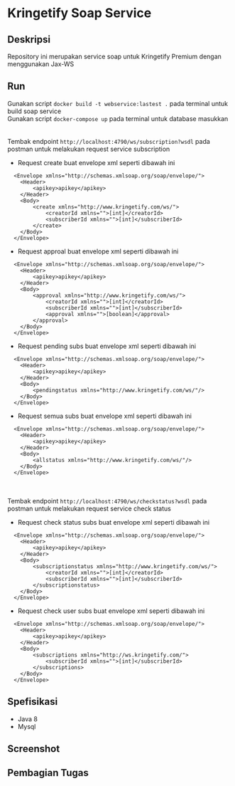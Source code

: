 # Kringetify Soap Service



## Deskripsi

Repository ini merupakan service soap untuk Kringetify Premium dengan menggunakan Jax-WS
## Run
Gunakan script `docker build -t webservice:lastest .` pada terminal untuk build soap service<br>
Gunakan script `docker-compose up` pada terminal untuk database masukkan <br><br><br>
Tembak endpoint `http://localhost:4790/ws/subscription?wsdl` pada postman untuk melakukan request service subscription<br>
- Request create buat envelope xml seperti dibawah ini
```
  <Envelope xmlns="http://schemas.xmlsoap.org/soap/envelope/">
    <Header>
        <apikey>apikey</apikey>
    </Header>
    <Body>
        <create xmlns="http://www.kringetify.com/ws/">
            <creatorId xmlns="">[int]</creatorId>
            <subscriberId xmlns="">[int]</subscriberId>
        </create>
    </Body>
  </Envelope>
```
- Request approal buat envelope xml seperti dibawah ini
```
  <Envelope xmlns="http://schemas.xmlsoap.org/soap/envelope/">
    <Header>
        <apikey>apikey</apikey>
    </Header>
    <Body>
        <approval xmlns="http://www.kringetify.com/ws/">
            <creatorId xmlns="">[int]</creatorId>
            <subscriberId xmlns="">[int]</subscriberId>
            <approval xmlns="">[boolean]</approval>
        </approval>
    </Body>
  </Envelope>
```
- Request pending subs buat envelope xml seperti dibawah ini
```
  <Envelope xmlns="http://schemas.xmlsoap.org/soap/envelope/">
    <Header>
        <apikey>apikey</apikey>
    </Header>
    <Body>
        <pendingstatus xmlns="http://www.kringetify.com/ws/"/>
    </Body>
  </Envelope>
```
- Request semua subs buat envelope xml seperti dibawah ini
```
  <Envelope xmlns="http://schemas.xmlsoap.org/soap/envelope/">
    <Header>
        <apikey>apikey</apikey>
    </Header>
    <Body>
        <allstatus xmlns="http://www.kringetify.com/ws/"/>
    </Body>
  </Envelope>
```

<br><br>
Tembak endpoint `http://localhost:4790/ws/checkstatus?wsdl` pada postman untuk melakukan request service check status<br>
- Request check status subs buat envelope xml seperti dibawah ini
```
  <Envelope xmlns="http://schemas.xmlsoap.org/soap/envelope/">
    <Header>
        <apikey>apikey</apikey>
    </Header>
    <Body>
        <subscriptionstatus xmlns="http://www.kringetify.com/ws/">
            <creatorId xmlns="">[int]</creatorId>
            <subscriberId xmlns="">[int]</subscriberId>
        </subscriptionstatus>
    </Body>
  </Envelope>
```
- Request check user subs buat envelope xml seperti dibawah ini
```
  <Envelope xmlns="http://schemas.xmlsoap.org/soap/envelope/">
    <Header>
        <apikey>apikey</apikey>
    </Header>
    <Body>
        <subscriptions xmlns="http://ws.kringetify.com/">
            <subscriberId xmlns="">[int]</subscriberId>
        </subscriptions>
    </Body>
  </Envelope>
```


## Spefisikasi
- Java 8
- Mysql
## Screenshot

## Pembagian Tugas
